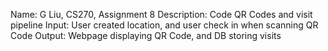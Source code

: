 Name:           G Liu, CS270, Assignment 8
Description:    Code QR Codes and visit pipeline
Input:          User created location, and user check in when scanning QR Code
Output:         Webpage displaying QR Code, and DB storing visits